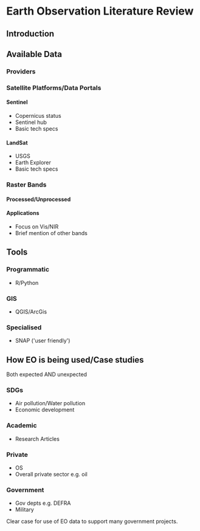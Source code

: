 # Earth Observation Literature Review

## Introduction

## Available Data

### Providers

### Satellite Platforms/Data Portals

#### Sentinel

* Copernicus status
* Sentinel hub
* Basic tech specs

#### LandSat

* USGS
* Earth Explorer
* Basic tech specs

### Raster Bands

#### Processed/Unprocessed

#### Applications

* Focus on Vis/NIR
* Brief mention of other bands

## Tools

### Programmatic

* R/Python

### GIS

* QGIS/ArcGis

### Specialised

* SNAP ('user friendly')

## How EO is being used/Case studies

Both expected AND unexpected

### SDGs

* Air pollution/Water pollution
* Economic development

### Academic

* Research Articles

### Private

* OS
* Overall private sector e.g. oil

### Government

* Gov depts e.g. DEFRA
* Military

Clear case for use of EO data to support many government projects.
